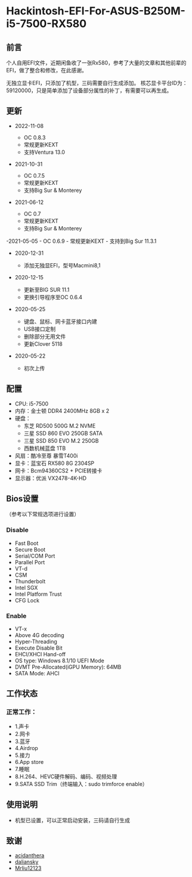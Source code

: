 # Hackintosh-EFI-For-ASUS-B250M-i5-7500-RX580

## 前言

个人自用EFI文件，近期闲鱼收了一张Rx580，参考了大量的文章和其他前辈的EFI，做了整合和修改，在此感谢。

无独立显卡EFI，只添加了机型，三码需要自行生成添加。
核芯显卡平台ID为：59120000，只是简单添加了设备部分属性的补丁，有需要可以再生成。

## 更新
- 2022-11-08
	- OC 0.8.3
	- 常规更新KEXT
	- 支持Ventura 13.0

- 2021-10-31
	- OC 0.7.5
	- 常规更新KEXT
	- 支持Big Sur & Monterey

- 2021-06-12
	- OC 0.7
	- 常规更新KEXT
	- 支持Big Sur & Monterey
	
 -2021-05-05
 	- OC 0.6.9
 	- 常规更新KEXT
 	- 支持到Big Sur 11.3.1

- 2020-12-31
	- 添加无独显EFI，型号Macmini8,1

- 2020-12-15
 	- 更新至BIG SUR 11.1
 	- 更换引导程序至OC 0.6.4

- 2020-05-25
	- 键盘、鼠标、网卡蓝牙接口内建
	- USB接口定制
	- 删除部分无用文件
	- 更新Clover 5118

- 2020-05-22
    - 初次上传

## 配置

 - CPU: i5-7500
 - 内存：金士顿 DDR4 2400MHz 8GB x 2
 - 硬盘：
 	  - 东芝 RD500 500G M.2 NVME
      - 三星 SSD 860 EVO 250GB SATA
      - 三星 SSD 850 EVO M.2 250GB 
      - 西数机械蓝盘 1TB 
 - 风扇：酷冷至尊 暴雪T400i 
 - 显卡：蓝宝石 RX580 8G 2304SP
 - 网卡：Bcm94360CS2 + PCIE转接卡
 - 显示器：优派 VX2478-4K-HD

## Bios设置
（参考以下常规选项进行设置）

### Disable
- Fast Boot
- Secure Boot
- Serial/COM Port
- Parallel Port
- VT-d
- CSM
- Thunderbolt
- Intel SGX
- Intel Platform Trust
- CFG Lock 

### Enable
- VT-x
- Above 4G decoding
- Hyper-Threading
- Execute Disable Bit
- EHCI/XHCI Hand-off
- OS type: Windows 8.1/10 UEFI Mode
- DVMT Pre-Allocated(iGPU Memory): 64MB
- SATA Mode: AHCI

## 工作状态

### 正常工作：

- 1.声卡 
- 2.网卡 
- 3.蓝牙 
- 4.Airdrop  
- 5.接力 
- 6.App store  
- 7.睡眠  
- 8.H.264、HEVC硬件解码、编码、视频处理
- 9.SATA SSD Trim（终端输入：sudo trimforce enable）

## 使用说明

- 机型已设置，可以正常启动安装，三码请自行生成

## 致谢

 - [acidanthera](https://github.com/acidanthera)
 - [daliansky](https://github.com/daliansky/)
 - [Mrliu12123](http://bbs.pcbeta.com/viewthread-1851046-1-1.html)
